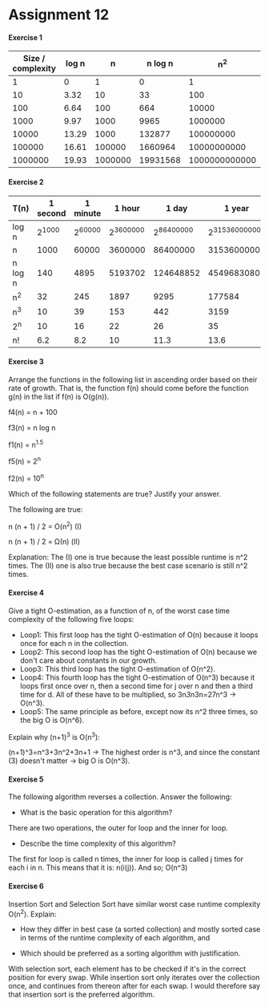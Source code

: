 # Assignment 12

#### Exercise 1

|Size / complexity |log n | n     |n log n |n<sup>2</sup>|n<sup>3</sup>      |2<sup>n</sup> |n!            |
|------------------|------|-------|--------|-------------|-------------------|--------------|--------------|
|1                 |0     |1      |0       |1            |1                  |2             |1             |
|10                |3.32  |10     |33      |100          |1000               |1024          |3628800       |
|100               |6.64  |100    |664     |10000        |1000000            |1.3*10^30     |9.3*10^157    |
|1000              |9.97  |1000   |9965    |1000000      |1000000000         |1.1*10^301    |4.0*10^2567   |
|10000             |13.29 |1000   |132877  |100000000    |1000000000000      |2.0*10^3010   |2.8*10^35659  |
|100000            |16.61 |100000 |1660964 |10000000000  |1000000000000000   |1.0*10^30101  |2.8*10^456573 |
|1000000           |19.93 |1000000|19931568|1000000000000|1000000000000000000|1.0*10^301030 |8.3*10^5565708|

#### Exercise 2

|T(n)          |1 second        |1 minute         |1 hour             |1 day               |1 year                 |
|--------------|----------------|-----------------|-------------------|--------------------|-----------------------|
|log n         |2<sup>1000</sup>|2<sup>60000</sup>|2<sup>3600000</sup>|2<sup>86400000</sup>|2<sup>31536000000</sup>|
|n             |1000            |60000            |3600000            |86400000            |31536000000            |
|n log n       |140             |4895             |5193702            |124648852           |45496830809            |
|n<sup>2</sup> |32              |245              |1897               |9295                |177584                 |
|n<sup>3</sup> |10              |39               |153                |442                 |3159                   |
|2<sup>n</sup> |10              |16               |22                 |26                  |35                     |
|n!            |6.2             |8.2              |10                 |11.3                |13.6                   |

#### Exercise 3

Arrange the functions in the following list in ascending order based on their rate of growth.
That is, the function f(n) should come before the function g(n) in the list if f(n) is O(g(n)).

f4(n) = n + 100

f3(n) = n log n

f1(n) = n<sup>1.5</sup>

f5(n) = 2<sup>n</sup>

f2(n) = 10<sup>n</sup>

Which of the following statements are true? Justify your answer.

The following are true:

n (n + 1) / 2 = O(n<sup>2</sup>)  (I)

n (n + 1) / 2 = Ω(n)              (II)

Explanation: The (I) one is true because the least possible runtime is n^2 times.
The (II) one is also true because the best case scenario is still n^2 times.

#### Exercise 4

Give a tight O-estimation, as a function of n, of the worst case time complexity of the following five loops:

* Loop1: This first loop has the tight O-estimation of O(n) because it loops once for each n in the collection.
* Loop2: This second loop has the tight O-estimation of O(n) because we don't care about constants in our growth.
* Loop3: This third loop has the tight O-estimation of O(n^2).
* Loop4: This fourth loop has the tight O-estimation of O(n^3) because it loops first once over n, then a second time for j over n
and then a third time for d. All of these have to be multiplied, so 3n*3n*3n=27n^3 -> O(n^3).
* Loop5: The same principle as before, except now its n^2 three times, so the big O is O(n^6).

Explain why (n+1)<sup>3</sup> is O(n<sup>3</sup>):

(n+1)^3=n^3+3n^2+3n+1 -> The highest order is n^3, and since the constant (3) doesn't matter -> big O is O(n^3).

#### Exercise 5

The following algorithm reverses a collection.  Answer the following:

* What is the basic operation for this algorithm?

There are two operations, the outer for loop and the inner for loop.

* Describe the time complexity of this algorithm?

The first for loop is called n times, the inner for loop is called j times for each i in n.
This means that it is: n(i(j)). And so; O(n^3)

#### Exercise 6

Insertion Sort and Selection Sort have similar worst case runtime complexity O(n<sup>2</sup>).  Explain:

* How they differ in best case (a sorted collection) and mostly sorted case in terms of the runtime complexity of each algorithm, and

* Which should be preferred as a sorting algorithm with justification.

With selection sort, each element has to be checked if it's in the correct position for every swap.
While insertion sort only iterates over the collection once, and continues from thereon after for each swap.
I would therefore say that insertion sort is the preferred algorithm.
